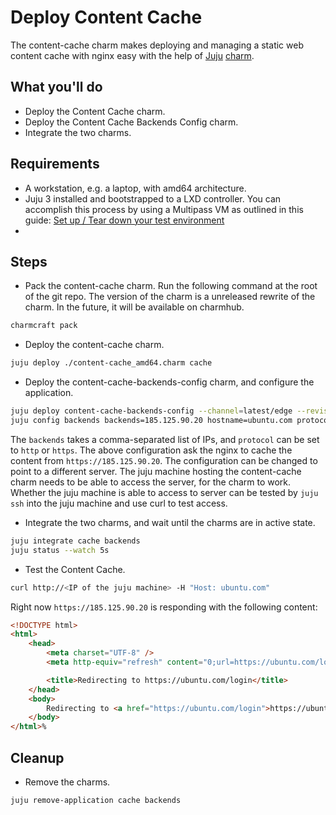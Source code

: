 # Deploy Content Cache

The content-cache charm makes deploying and managing a static web content cache with nginx easy with the help of [Juju](https://juju.is/) [charm](https://juju.is/docs/olm/charmed-operators).

## What you'll do

- Deploy the Content Cache charm.
- Deploy the Content Cache Backends Config charm.
- Integrate the two charms.

## Requirements

- A workstation, e.g. a laptop, with amd64 architecture.
- Juju 3 installed and bootstrapped to a LXD controller. You can accomplish this process by 
using a Multipass VM as outlined in this guide: 
[Set up / Tear down your test environment](https://juju.is/docs/juju/set-up--tear-down-your-test-environment)
- 

## Steps

- Pack the content-cache charm. Run the following command at the root of the git repo.
The version of the charm is a unreleased rewrite of the charm.
In the future, it will be available on charmhub.

```bash
charmcraft pack
```

- Deploy the content-cache charm.

```bash
juju deploy ./content-cache_amd64.charm cache
```

- Deploy the content-cache-backends-config charm, and configure the application.

```bash
juju deploy content-cache-backends-config --channel=latest/edge --revision=5 backends
juju config backends backends=185.125.90.20 hostname=ubuntu.com protocol=https
```

The `backends` takes a comma-separated list of IPs, and `protocol` can be set to `http` or `https`.
The above configuration ask the nginx to cache the content from `https://185.125.90.20`.
The configuration can be changed to point to a different server.
The juju machine hosting the content-cache charm needs to be able to access the server, for the charm to work.
Whether the juju machine is able to access to server can be tested by `juju ssh` into the juju machine and use curl to test access.

- Integrate the two charms, and wait until the charms are in active state.

```bash
juju integrate cache backends
juju status --watch 5s
```

- Test the Content Cache.

```bash
curl http://<IP of the juju machine> -H "Host: ubuntu.com"
```

Right now `https://185.125.90.20` is responding with the following content:

```html
<!DOCTYPE html>
<html>
    <head>
        <meta charset="UTF-8" />
        <meta http-equiv="refresh" content="0;url=https://ubuntu.com/login" />

        <title>Redirecting to https://ubuntu.com/login</title>
    </head>
    <body>
        Redirecting to <a href="https://ubuntu.com/login">https://ubuntu.com/login</a>.
    </body>
</html>%
```

## Cleanup

- Remove the charms.

```bash
juju remove-application cache backends
```
